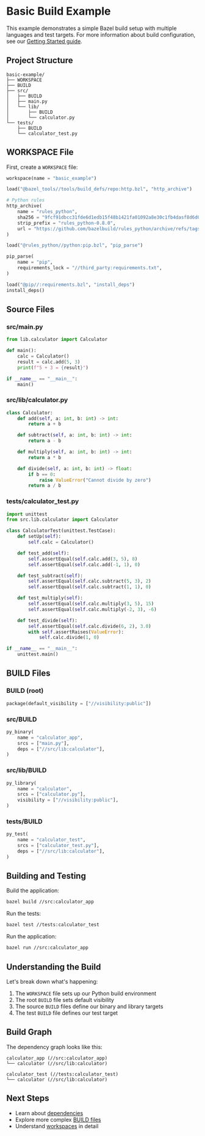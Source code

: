 # Basic Build Example

This example demonstrates a simple Bazel build setup with multiple languages and test targets. For more information about build configuration, see our [Getting Started guide](/getting-started/).

## Project Structure

```
basic-example/
├── WORKSPACE
├── BUILD
├── src/
│   ├── BUILD
│   ├── main.py
│   └── lib/
│       ├── BUILD
│       └── calculator.py
└── tests/
    ├── BUILD
    └── calculator_test.py
```

## WORKSPACE File

First, create a `WORKSPACE` file:

```python
workspace(name = "basic_example")

load("@bazel_tools//tools/build_defs/repo:http.bzl", "http_archive")

# Python rules
http_archive(
    name = "rules_python",
    sha256 = "9fcf91dbcc31fde6d1edb15f48b1421fa01092a8e30c1fb4dasf8d6d0307aff3",
    strip_prefix = "rules_python-0.8.0",
    url = "https://github.com/bazelbuild/rules_python/archive/refs/tags/0.8.0.tar.gz",
)

load("@rules_python//python:pip.bzl", "pip_parse")

pip_parse(
    name = "pip",
    requirements_lock = "//third_party:requirements.txt",
)

load("@pip//:requirements.bzl", "install_deps")
install_deps()
```

## Source Files

### src/main.py

```python
from lib.calculator import Calculator

def main():
    calc = Calculator()
    result = calc.add(5, 3)
    print(f"5 + 3 = {result}")

if __name__ == "__main__":
    main()
```

### src/lib/calculator.py

```python
class Calculator:
    def add(self, a: int, b: int) -> int:
        return a + b

    def subtract(self, a: int, b: int) -> int:
        return a - b

    def multiply(self, a: int, b: int) -> int:
        return a * b

    def divide(self, a: int, b: int) -> float:
        if b == 0:
            raise ValueError("Cannot divide by zero")
        return a / b
```

### tests/calculator_test.py

```python
import unittest
from src.lib.calculator import Calculator

class CalculatorTest(unittest.TestCase):
    def setUp(self):
        self.calc = Calculator()

    def test_add(self):
        self.assertEqual(self.calc.add(3, 5), 8)
        self.assertEqual(self.calc.add(-1, 1), 0)

    def test_subtract(self):
        self.assertEqual(self.calc.subtract(5, 3), 2)
        self.assertEqual(self.calc.subtract(1, 1), 0)

    def test_multiply(self):
        self.assertEqual(self.calc.multiply(3, 5), 15)
        self.assertEqual(self.calc.multiply(-2, 3), -6)

    def test_divide(self):
        self.assertEqual(self.calc.divide(6, 2), 3.0)
        with self.assertRaises(ValueError):
            self.calc.divide(1, 0)

if __name__ == "__main__":
    unittest.main()
```

## BUILD Files

### BUILD (root)

```python
package(default_visibility = ["//visibility:public"])
```

### src/BUILD

```python
py_binary(
    name = "calculator_app",
    srcs = ["main.py"],
    deps = ["//src/lib:calculator"],
)
```

### src/lib/BUILD

```python
py_library(
    name = "calculator",
    srcs = ["calculator.py"],
    visibility = ["//visibility:public"],
)
```

### tests/BUILD

```python
py_test(
    name = "calculator_test",
    srcs = ["calculator_test.py"],
    deps = ["//src/lib:calculator"],
)
```

## Building and Testing

Build the application:

```bash
bazel build //src:calculator_app
```

Run the tests:

```bash
bazel test //tests:calculator_test
```

Run the application:

```bash
bazel run //src:calculator_app
```

## Understanding the Build

Let's break down what's happening:

1. The `WORKSPACE` file sets up our Python build environment
2. The root `BUILD` file sets default visibility
3. The source `BUILD` files define our binary and library targets
4. The test `BUILD` file defines our test target

## Build Graph

The dependency graph looks like this:

```
calculator_app (//src:calculator_app)
└── calculator (//src/lib:calculator)

calculator_test (//tests:calculator_test)
└── calculator (//src/lib:calculator)
```

## Next Steps

- Learn about [dependencies](/getting-started/dependencies)
- Explore more complex [BUILD files](/getting-started/build-files)
- Understand [workspaces](/getting-started/workspaces) in detail
